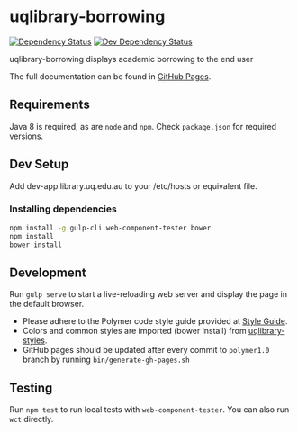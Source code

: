 # uqlibrary-borrowing

[![Dependency Status](https://david-dm.org/uqlibrary/uqlibrary-borrowing.svg)](https://david-dm.org/uqlibrary/uqlibrary-borrowing)
[![Dev Dependency Status](https://david-dm.org/uqlibrary/uqlibrary-borrowing/dev-status.svg)](https://david-dm.org/uqlibrary/uqlibrary-borrowing?type=dev)

uqlibrary-borrowing displays academic borrowing to the end user

The full documentation can be found in [GitHub Pages](http://uqlibrary.github.io/uqlibrary-borrowing/uqlibrary-borrowing/).

## Requirements

Java 8 is required, as are `node` and `npm`. Check `package.json` for required versions.

## Dev Setup

Add dev-app.library.uq.edu.au to your /etc/hosts or equivalent file.

### Installing dependencies

```bash
npm install -g gulp-cli web-component-tester bower
npm install
bower install
```

## Development

Run `gulp serve` to start a live-reloading web server and display the page in the default browser.

* Please adhere to the Polymer code style guide provided at [Style Guide](http://polymerelements.github.io/style-guide/).
* Colors and common styles are imported (bower install) from [uqlibrary-styles](http://github.com/uqlibrary/uqlibrary-styles).
* GitHub pages should be updated after every commit to `polymer1.0` branch by running `bin/generate-gh-pages.sh`

## Testing

Run `npm test` to run local tests with `web-component-tester`. You can also run `wct` directly.